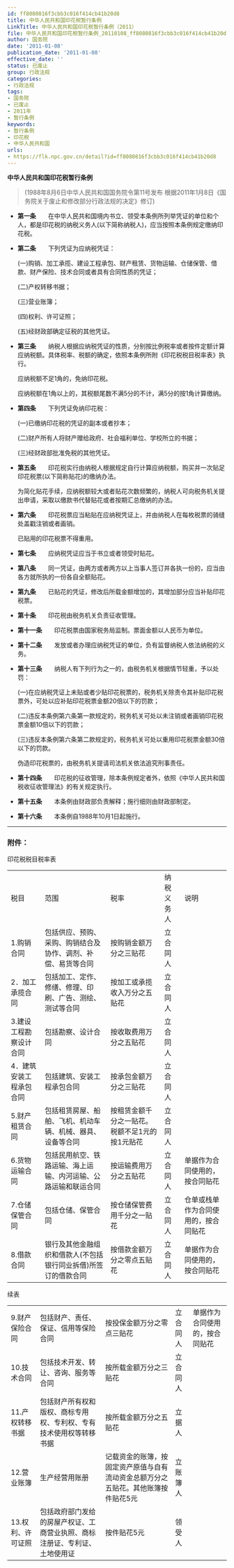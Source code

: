 ```yaml
---
id: ff8080816f3cbb3c016f414cb41b20d8
title: 中华人民共和国印花税暂行条例
LinkTitle: 中华人民共和国印花税暂行条例（2011）
file: 中华人民共和国印花税暂行条例_20110108_ff8080816f3cbb3c016f414cb41b20d8.docx
author: 国务院
date: '2011-01-08'
publication_date: '2011-01-08'
effective_date: ''
status: 已废止
group: 行政法规
categories:
- 行政法规
tags:
- 国务院
- 已废止
- 2011年
- 暂行条例
keywords:
- 暂行条例
- 印花税
- 中华人民共和国
urls:
- https://flk.npc.gov.cn/detail?id=ff8080816f3cbb3c016f414cb41b20d8
---
```


**中华人民共和国印花税暂行条例**

> (1988年8月6日中华人民共和国国务院令第11号发布 根据2011年1月8日《国务院关于废止和修改部分行政法规的决定》修订)

- **第一条**　　在中华人民共和国境内书立、领受本条例所列举凭证的单位和个人，都是印花税的纳税义务人(以下简称纳税人)，应当按照本条例规定缴纳印花税。

- **第二条**　　下列凭证为应纳税凭证：

  (一)购销、加工承揽、建设工程承包、财产租赁、货物运输、仓储保管、借款、财产保险、技术合同或者具有合同性质的凭证；

  (二)产权转移书据；

  (三)营业账簿；

  (四)权利、许可证照；

  (五)经财政部确定征税的其他凭证。

- **第三条**　　纳税人根据应纳税凭证的性质，分别按比例税率或者按件定额计算应纳税额。具体税率、税额的确定，依照本条例所附《印花税税目税率表》执行。

  应纳税额不足1角的，免纳印花税。

  应纳税额在1角以上的，其税额尾数不满5分的不计，满5分的按1角计算缴纳。

- **第四条**　　下列凭证免纳印花税：

  (一)已缴纳印花税的凭证的副本或者抄本；

  (二)财产所有人将财产赠给政府、社会福利单位、学校所立的书据；

  (三)经财政部批准免税的其他凭证。

- **第五条**　　印花税实行由纳税人根据规定自行计算应纳税额，购买并一次贴足印花税票(以下简称贴花)的缴纳办法。

  为简化贴花手续，应纳税额较大或者贴花次数频繁的，纳税人可向税务机关提出申请，采取以缴款书代替贴花或者按期汇总缴纳的办法。

- **第六条**　　印花税票应当粘贴在应纳税凭证上，并由纳税人在每枚税票的骑缝处盖戳注销或者画销。

  已贴用的印花税票不得重用。

- **第七条**　　应纳税凭证应当于书立或者领受时贴花。

- **第八条**　　同一凭证，由两方或者两方以上当事人签订并各执一份的，应当由各方就所执的一份各自全额贴花。

- **第九条**　　已贴花的凭证，修改后所载金额增加的，其增加部分应当补贴印花税票。

- **第十条**　　印花税由税务机关负责征收管理。

- **第十一条**　　印花税票由国家税务局监制。票面金额以人民币为单位。

- **第十二条**　　发放或者办理应纳税凭证的单位，负有监督纳税人依法纳税的义务。

- **第十三条**　　纳税人有下列行为之一的，由税务机关根据情节轻重，予以处罚：

  (一)在应纳税凭证上未贴或者少贴印花税票的，税务机关除责令其补贴印花税票外，可处以应补贴印花税票金额20倍以下的罚款；

  (二)违反本条例第六条第一款规定的，税务机关可处以未注销或者画销印花税票金额10倍以下的罚款；

  (三)违反本条例第六条第二款规定的，税务机关可处以重用印花税票金额30倍以下的罚款。

  伪造印花税票的，由税务机关提请司法机关依法追究刑事责任。

- **第十四条**　　印花税的征收管理，除本条例规定者外，依照《中华人民共和国税收征收管理法》的有关规定执行。

- **第十五条**　　本条例由财政部负责解释；施行细则由财政部制定。

- **第十六条**　　本条例自1988年10月1日起施行。

---

### 附件：

  印花税税目税率表

|  |  |  |  |  |
| --- | --- | --- | --- | --- |
| 税目 | 范围 | 税率 | 纳税义务人 | 说明 |
| 1.购销合同 | 包括供应、预购、采购、购销结合及协作、调剂、补偿、易货等合同 | 按购销金额万分之三贴花 | 立合同人 |  |
| 2．加工承揽合同 | 包括加工、定作、修缮、修理、印刷、广告、测绘、测试等合同 | 按加工或承揽收入万分之五贴花 | 立合同人 |  |
| 3.建设工程勘察设计合同 | 包括勘察、设计合同 | 按收取费用万分之五贴花 | 立合同人 |  |
| 4．建筑安装工程承包合同 | 包括建筑、安装工程承包合同 | 按承包金额万分之三贴花 | 立合同人 |  |
| 5.财产租赁合同 | 包括租赁房屋、船舶、飞机、机动车辆、机械、器具、设备等合同 | 按租赁金额千分之一贴花。税额不足1元的按1元贴花 | 立合同人 |  |
| 6.货物运输合同 | 包括民用航空、铁路运输、海上运输、内河运输、公路运输和联运合同 | 按运输费用万分之五贴花 | 立合同人 | 单据作为合同使用的，按合同贴花 |
| 7.仓储保管合同 | 包括仓储、保管合同 | 按仓储保管费用千分之一贴花 | 立合同人 | 仓单或栈单作为合同使用的，按合同贴花 |
| 8.借款合同 | 银行及其他金融组织和借款人(不包括银行同业拆借)所签订的借款合同 | 按借款金额万分之零点五贴花 | 立合同人 | 单据作为合同使用的，按合同贴花 |

  续表

|  |  |  |  |  |
| --- | --- | --- | --- | --- |
| 9.财产保险合同 | 包括财产、责任、保证、信用等保险合同 | 按投保金额万分之零点三贴花 | 立合同人 | 单据作为合同使用的，按合同贴花 |
| 10.技术合同 | 包括技术开发、转让、咨询、服务等合同 | 按所载金额万分之三贴花 | 立合同人 |  |
| 11.产权转移书据 | 包括财产所有权和版权、商标专用权、专利权、专有技术使用权等转移书据 | 按所载金额万分之五贴花 | 立据人 |  |
| 12.营业账簿 | 生产经营用账册 | 记载资金的账簿，按固定资产原值与自有流动资金总额万分之五贴花。其他账簿按件贴花5元 | 立账簿人 |  |
| 13.权利、许可证照 | 包括政府部门发给的房屋产权证、工商营业执照、商标注册证、专利证、土地使用证 | 按件贴花5元 | 领受人 |  |
